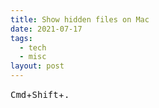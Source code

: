 ```yaml
---
title: Show hidden files on Mac
date: 2021-07-17
tags:
  - tech
  - misc
layout: post
---
```


<kbd>Cmd</kbd>+<kbd>Shift</kbd>+<kbd>.</kbd>
